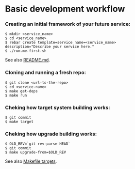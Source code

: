 # Basic development workflow

### Creating an initial framework of your future service:

    $ mkdir <service_name>
    $ cd <service_name>
    $ rebar create template=service name=<service_name> description="Describe your service here."
    $ ./run.me.first.sh

See also [README.md](README.md).

### Cloning and running a fresh repo:

    $ git clone <url-to-the-repo>
    $ cd <service-name>
    $ make get-deps
    $ make run

### Cheking how target system building works:

    $ git commit
    $ make target

### Cheking how upgrade building works:

    $ OLD_REV=`git rev-parse HEAD`
    $ git commit
    $ make upgrade-from=$OLD_REV




See also [Makefile targets](service_MAKE.md).
